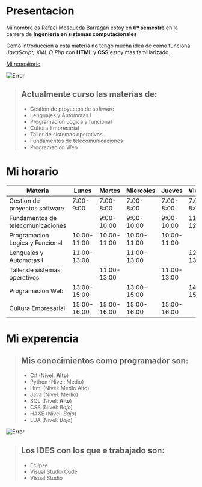 # Presentacion
Mi nombre es Rafael Mosqueda Barragán estoy en **6º semestre**
en la carrera de **Ingenieria en sistemas computacionales**

Como introduccion a esta materia no tengo mucha idea de como funciona *JavaScript, XML O Php*
con **HTML** y **CSS** estoy mas familiarizado.


[Mi repositorio](https://github.com/RevisOTO/mosquedab.git)

![Error](https://i.imgur.com/LRlqnLU.png)

> ## Actualmente curso las materias de:
> - Gestion de proyectos de software
> - Lenguajes y Automotas I
> - Programacion Logica y funcional
> - Cultura Empresarial
> - Taller de sistemas operativos
> - Fundamentos de telecomunicaciones
> - Programacion Web

# Mi horario

|  Materia  				      |Lunes	  |Martes	  |Miercoles  |Jueves	  |Viernes    |
|---------------------------------|-----------|-----------|-----------|-----------|-----------|
|Gestion de proyectos software    |7:00-9:00  |7:00-8:00  |7:00-8:00  |7:00-8:00  |7:00-8:00  |
|Fundamentos de telecomunicaciones|			  |9:00-10:00 |9:00-10:00 |9:00-10:00 |11:00-12:00|
|Programacion Logica y Funcional  |10:00-11:00|10:00-11:00|10:00-11:00|10:00-11:00|			  |
|Lenguajes y Automotas I 		  |11:00-13:00|			  |11:00-13:00|			  |12:00-13:00|
|Taller de sistemas operativos	  |			  |11:00-13:00|			  |11:00-13:00|			  |
|Programacion Web				  |13:00-15:00|			  |13:00-15:00|			  |14:00-15:00|
|Cultura Empresarial			  |15:00-16:00|15:00-16:00|15:00-16:00|15:00-16:00|			  |

# Mi experencia

> ## Mis conocimientos como programador son:
> - C# (Nivel: **Alto**)
> - Python (Nivel: Medio)
> - Html (Nivel: Medio Alto)
> - Java (Nivel: Medio)
> - SQL (Nivel: **Alto**)
> - CSS (Nivel: *Bajo*)
> - HAXE (Nivel: *Bajo*)
> - LUA (Nivel: *Bajo*)

![Error](https://codigoonclick.com/wp-content/uploads/2018/02/mejores-lenguajes-de-programacion-2018-1024x614.jpg)

> ## Los IDES con los que e trabajado son:
> - Eclipse
> - Visual Studio Code
> - Visual Studio